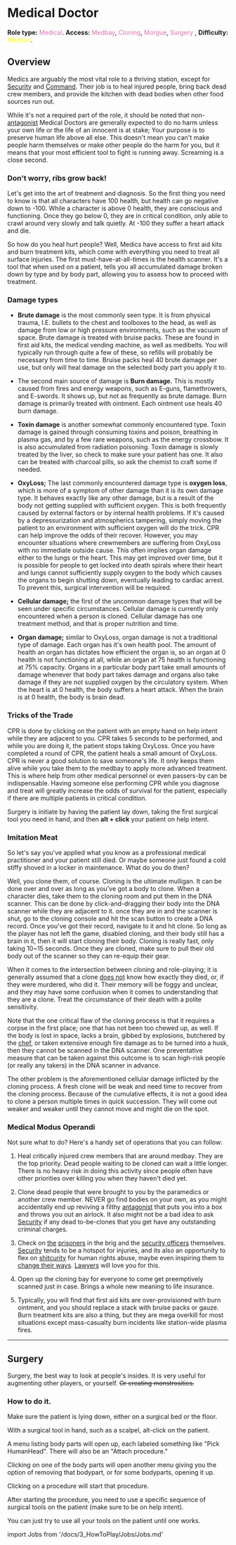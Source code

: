 # Medical Doctor
**Role type:** <font color= "#d673b2">Medical</font>. **Access:** <font color="#d673b2">Medbay</font>, <font color="#d673b2">Cloning</font>,  <font color="#d673b2">Morgue</font>, <font color="#d673b2">Surgery</font> , **Difficulty:** <font color="Yellow">Medium</font>.


## Overview

Medics are arguably the most vital role to a thriving station, except for [Security](Security.md) and [Command](Captain.md). Their job is to heal injured people, bring back dead crew members, and provide the kitchen with dead bodies when other food sources run out.


While it's not a required part of the role, it should be noted that non-[antagonist](Antagonist.md) Medical Doctors are generally expected to do no harm unless your own life or the life of an innocent is at stake; Your purpose is to preserve human life above all else. This doesn't mean you can't make people harm themselves or make other people do the harm for you, but it means that your most efficient tool to fight is running away. Screaming is a close second.


### Don't worry, ribs grow back!


Let's get into the art of treatment and diagnosis. So the first thing you need to know is that all characters have 100 health, but health can go negative down to -100. While a character is above 0 health, they are conscious and functioning. Once they go below 0, they are in critical condition, only able to crawl around very slowly and talk quietly. At -100 they suffer a heart attack and die.

So how do you heal hurt people? Well, Medics have access to first aid kits and burn treatment kits, which come with everything you need to treat all surface injuries. The first must-have-at-all-times is the health scanner. It's a tool that when used on a patient, tells you all accumulated damage broken down by type and by body part, allowing you to assess how to proceed with treatment.

### Damage types

- **Brute damage** is the most commonly seen type. It is from physical trauma, I.E. bullets to the chest and toolboxes to the head, as well as damage from low or high pressure environments, such as the vacuum of space. Brute damage is treated with bruise packs. These are found in first aid kits, the medical vending machine, as well as medibelts. You will typically run through quite a few of these, so refills will probably be necessary from time to time. Bruise packs heal 40 brute damage per use, but only will heal damage on the selected body part you apply it to.

- The second main source of damage is **Burn damage.** This is mostly caused from fires and energy weapons, such as E-guns, flamethrowers, and E-swords. It shows up, but not as frequently as brute damage. Burn damage is primarily treated with ointment. Each ointment use heals 40 burn damage.

- **Toxin damage** is another somewhat commonly encountered type. Toxin damage is gained through consuming toxins and poison, breathing in plasma gas, and by a few rare weapons, such as the energy crossbow. It is also accumulated from radiation poisoning. Toxin damage is slowly treated by the liver, so check to make sure your patient has one. It also can be treated with charcoal pills, so ask the chemist to craft some if needed.
- **OxyLoss;** The last commonly encountered damage type is **oxygen loss**, which is more of a symptom of other damage than it is its own damage type. It behaves exactly like any other damage, but is a result of the body not getting supplied with sufficient oxygen. This is both frequently caused by external factors or by internal health problems. If it's caused by a depressurization and atmospherics tampering, simply moving the patient to an environment with sufficient oxygen will do the trick. CPR can help improve the odds of their recover. However, you may encounter situations where crewmembers are suffering from OxyLoss with no immediate outside cause. This often implies organ damage either to the lungs or the heart. This may get improved over time, but it is possible for people to get locked into death spirals where their heart and lungs cannot sufficiently supply oxygen to the body which causes the organs to begin shutting down, eventually leading to cardiac arrest. To prevent this, surgical intervention will be required.
- **Cellular damage;** the first of the uncommon damage types that will be seen under specific circumstances. Cellular damage is currently only encountered when a person is cloned. Cellular damage has one treatment method, and that is proper nutrition and time.
- **Organ damage;** similar to OxyLoss, organ damage is not a traditional type of damage. Each organ has it's own health pool. The amount of health an organ has dictates how efficient the organ is, so an organ at 0 health is not functioning at all, while an organ at 75 health is functioning at 75% capacity. Organs in a particular body part take small amounts of damage whenever that body part takes damage and organs also take damage if they are not supplied oxygen by the circulatory system. When the heart is at 0 health, the body suffers a heart attack. When the brain is at 0 health, the body is brain dead.

### Tricks of the Trade

CPR is done by clicking on the patient with an empty hand on help intent while they are adjacent to you. CPR takes 5 seconds to be performed, and while you are doing it, the patient stops taking OxyLoss. Once you have completed a round of CPR, the patient heals a small amount of OxyLoss. CPR is never a good solution to save someone's life. It only keeps them alive while you take them to the medbay to apply more advanced treatment. This is where help from other medical personnel or even passers-by can be indispensable. Having someone else performing CPR while you diagnose and treat will greatly increase the odds of survival for the patient, especially if there are multiple patients in critical condition.

Surgery is initiate by having the patient lay down, taking the first surgical tool you need in hand, and then **alt + click** your patient on help intent.


###  Imitation Meat

So let's say you've applied what you know as a professional medical practitioner and your patient still died. Or maybe someone just found a cold stiffy shoved in a locker in maintenance. What do you do then?

Well, you clone them, of course. Cloning is the ultimate mulligan. It can be done over and over as long as you've got a body to clone. When a character dies, take them to the cloning room and put them in the DNA scanner. This can be done by click-and-dragging their body into the DNA scanner while they are adjacent to it. once they are in and the scanner is shut, go to the cloning console and hit the scan button to create a DNA record. Once you've got their record, navigate to it and hit clone. So long as the player has not left the game, disabled cloning, and their body still has a brain in it, then it will start cloning their body. Cloning is really fast, only taking 10~15 seconds. Once they are cloned, make sure to pull their old body out of the scanner so they can re-equip their gear.

When it comes to the intersection between cloning and role-playing; it is generally assumed that a clone <u>does not</u> know how exactly they died, or, if they were murdered, who did it. Their memory will be foggy and unclear, and they may have some confusion when it comes to understanding that they are a clone. Treat the circumstance of their death with a polite sensitivity.

Note that the one critical flaw of the cloning process is that it requires a corpse in the first place; one that has not been too chewed up, as well. If the body is lost in space, lacks a brain, gibbed by explosions, butchered by the [chef](Cook.md), or taken extensive enough fire damage as to be turned into a husk, then they cannot be scanned in the DNA scanner. One preventative measure that can be taken against this outcome is to scan high-risk people (or really any takers) in the DNA scanner in advance.

The other problem is the aforementioned cellular damage inflicted by the cloning process. A fresh clone will be weak and need time to recover from the cloning process. Because of the cumulative effects, it is not a good idea to clone a person multiple times in quick succession. They will come out weaker and weaker until they cannot move and might die on the spot.

###  Medical Modus Operandi


Not sure what to do? Here's a handy set of operations that you can follow:

1) Heal critically injured crew members that are around medbay. They are the top priority. Dead people waiting to be cloned can wait a little longer. There is no heavy risk in doing this activity since people often have other priorities over killing you when they haven't died yet.

2) Clone dead people that were brought to you by the paramedics or another crew member. NEVER go find bodies on your own, as you might accidentally end up reviving a filthy [antagonist](Antagonist.md) that puts you into a box and throws you out an airlock. It also might not be a bad idea to ask [Security](Security.md) if any dead to-be-clones that you get have any outstanding criminal charges.

3) Check on [the](Assistant.md) [prisoners](Clown.md) in the brig and the [security officers](Security.md) themselves. [Security](Security.md) tends to be a hotspot for injuries, and its also an opportunity to flex on [shitcurity](Shitsec.md) for human rights abuse, maybe even inspiring them to [change their ways](So-close-to-impossible-that-it-might-as-well-not-even-exist.md). [Lawyers](Lawyer.md) will love you for this.

4) Open up the cloning bay for everyone to come get preemptively scanned just in case. Brings a whole new meaning to life insurance.

5) Typically, you will find that first aid kits are over-provisioned with burn ointment, and you should replace a stack with bruise packs or gauze. Burn treatment kits are also a thing, but they are mega overkill for most situations except mass-casualty burn incidents like station-wide plasma fires.

--------

## Surgery

Surgery, the best way to look at people's insides. It is very useful for augmenting other players, or yourself.  ~~Or creating monstrosities.~~

### How to do it.

Make sure the patient is lying down, either on a surgical bed or the floor.

With a surgical tool in hand, such as a scalpel, alt-click on the patient.

A menu listing body parts will open up, each labeled something like "Pick HumanHead".  There will also be an "Attach procedure."

Clicking on one of the body parts will open another menu giving you the option of removing that bodypart, or for some bodyparts, opening it up.

Clicking on a procedure will start that procedure.

After starting the procedure, you need to use a specific sequence of surgical tools on the patient (make sure to be on help intent).

You can just try to use all your tools on the patient until one works.


import Jobs from '/docs/3_HowToPlay/Jobs/Jobs.md'

<Jobs />
